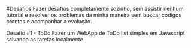 #Desafios
Fazer desafios completamente sozinho, sem assistir nenhum tutorial e resolver os problemas da minha maneira sem buscar codigos prontos e acompanhar a evolução.

Desafio #1 - ToDo
Fazer um WebApp de ToDo list simples em Javascript salvando as tarefas localmente. 
